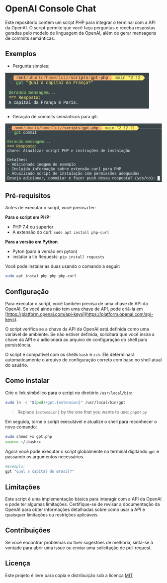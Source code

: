 # OpenAI Console Chat

Este repositório contém um script PHP para integrar o terminal com a API da OpenAI. O script permite que você faça perguntas e receba respostas geradas pelo modelo de linguagem da OpenAI, além de gerar mensagens de commits semânticas.

## Exemplos

- Pergunta simples:

![imagem exemplo](example.png)

- Geração de commits semânticos para git:

![imagem exemplo](commit.png)

## Pré-requisitos

Antes de executar o script, você precisa ter:

**Para o script em PHP:**
- PHP 7.4 ou superior
- A extensão do curl: `sudo apt install php-curl`

**Para a versão em Python**
- Pyton (para a versão em pyton)
- instalar a lib Requests: `pip install requests`

Você pode instalar as duas usando o comando a seguir:
```bash
sudo apt instal php php php-curl
```

## Configuração
Para executar o script, você também precisa de uma chave de API da OpenAI. Se você ainda não tem uma chave de API, pode criá-la em [https://platform.openai.com/api-keys](https://platform.openai.com/api-keys).

O script verifica se a chave da API da OpenAI está definida como uma variável de ambiente. Se não estiver definida, solicitará que você insira a chave da API e a adicionará ao arquivo de configuração do shell para persistência.

O script é compatível com os shells `bash` e `zsh`. Ele determinará automaticamente o arquivo de configuração correto com base no shell atual do usuário.

## Como instalar
Crie o link simbólico para o script no diretório `/usr/local/bin`:
```bash
sudo ln -s "$(pwd)/gpt.{extension}" /usr/local/bin/gpt
```
> Replace `{extemsion}` by the one that you wants to use: `php`or `py`


Em seguida, torne o script executável e atualize o shell para reconhecer o novo comando:
```bash
sudo chmod +x gpt.php
source ~/.bashrc
```

Agora você pode executar o script globalmente no terminal digitando `gpt` e passando os argumentos necessários.
```bash
#Exemplo:
gpt "qual a capital do Brasil?"
```

## Limitações

Este script é uma implementação básica para interagir com a API da OpenAI e pode ter algumas limitações. Certifique-se de revisar a documentação da OpenAI para obter informações detalhadas sobre como usar a API e quaisquer limitações ou restrições aplicáveis.

## Contribuições

Se você encontrar problemas ou tiver sugestões de melhoria, sinta-se à vontade para abrir uma issue ou enviar uma solicitação de pull request.

## Licença

Este projeto é livre para cópia e distribuição sob a licença [MIT](LICENSE)
